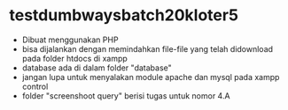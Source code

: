 # testdumbwaysbatch20kloter5

- Dibuat menggunakan PHP 
- bisa dijalankan dengan memindahkan file-file yang telah didownload pada folder htdocs di xampp
- database ada di dalam folder "database"
- jangan lupa untuk menyalakan module apache dan mysql pada xampp control
- folder "screenshoot query" berisi tugas untuk nomor 4.A
